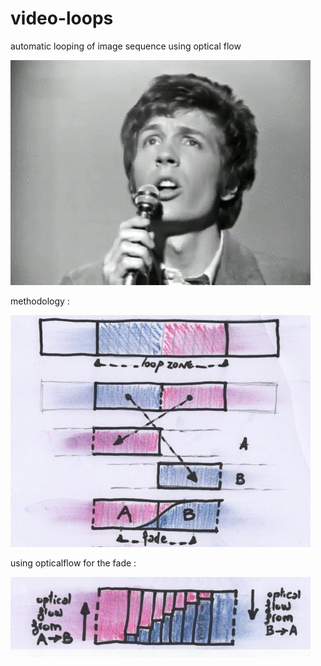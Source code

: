 # video-loops
automatic looping of image sequence using optical flow

![method](./readme_files/ScottWalker.gif)

methodology :

![method](./readme_files/loops_method1s.jpg)

using opticalflow for the fade : 

![method](./readme_files/loops_method2s.jpg)

